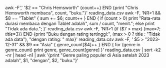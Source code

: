 awk -F',' '$2 == "Chris Hemsworth" {count++} END {print "Chris Hemsworth membaca", count, "buku."}' reading_data.csv
awk -F, 'NR>1 && $8 == "Tablet" { sum += $6; count++ } END { if (count > 0) print "Rata-rata durasi membaca dengan Tablet adalah", sum / count, "menit."; else print "Tidak ada data."; }' reading_data.csv
awk -F, 'NR>1 {if ($7 > max) {max=$7; title=$3}} END {print "Buku dengan rating tertinggi:", (max > 0 ? title : "Tidak ada data"), "dengan rating: " max}' reading_data.csv
 awk -F, '
$5 > "2023-12-31" && $9 == "Asia" { genre_count[$4]++ }
END {
    for (genre in genre_count)
        print genre, genre_count[genre]
}' reading_data.csv | sort -k2 -nr | head -n1 | awk '{print "Genre paling populer di Asia setelah 2023 adalah", $1, "dengan", $2, "buku."}'
